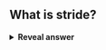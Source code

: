 ## What is stride?
<details>
<summary><b>Reveal answer</b></summary>
Step size<br><img src="../../../../../media/paste-b804a280b16ef933f5d772fb5dd43024d5a9d07a.jpg">
</details>
